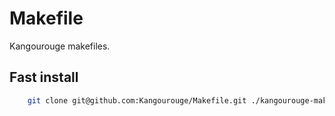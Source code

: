 # Makefile
Kangourouge makefiles.

Fast install
------------

```bash
    git clone git@github.com:Kangourouge/Makefile.git ./kangourouge-makefile && ./kangourouge-makefile/install.sh
```
